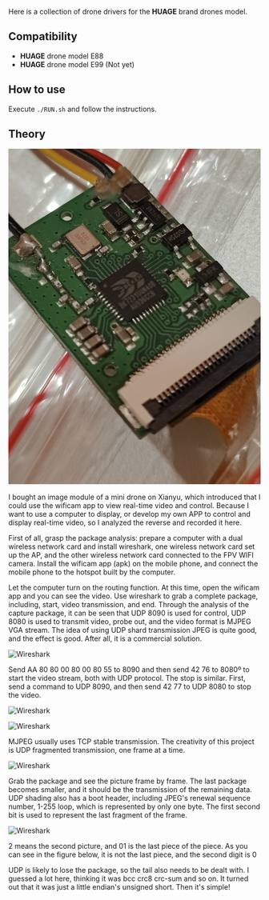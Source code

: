 Here is a collection of drone drivers for the **HUAGE** brand drones model.

## Compatibility

- **HUAGE** drone model E88
- **HUAGE** drone model E99 (Not yet)

## How to use

Execute `./RUN.sh` and follow the instructions.


## Theory

![Hardware](./doc/img/hardware.jpg)

I bought an image module of a mini drone on Xianyu, which introduced that I could use the wificam app to view real-time video and control. Because I want to use a computer to display, or develop my own APP to control and display real-time video, so I analyzed the reverse and recorded it here.

First of all, grasp the package analysis: prepare a computer with a dual wireless network card and install wireshark, one wireless network card set up the AP, and the other wireless network card connected to the FPV WIFI camera. Install the wificam app (apk) on the mobile phone, and connect the mobile phone to the hotspot built by the computer.

Let the computer turn on the routing function. At this time, open the wificam app and you can see the video. Use wireshark to grab a complete package, including, start, video transmission, and end. Through the analysis of the capture package, it can be seen that UDP 8090 is used for control, UDP 8080 is used to transmit video, probe out, and the video format is MJPEG VGA stream. The idea of using UDP shard transmission JPEG is quite good, and the effect is good. After all, it is a commercial solution.

![Wireshark](./doc/img/1.jpg)

Send AA 80 80 00 80 00 80 55 to 8090 and then send 42 76 to 8080º to start the video stream, both with UDP protocol. The stop is similar. First, send a command to UDP 8090, and then send 42 77 to UDP 8080 to stop the video.

![Wireshark](./doc/img/2.jpg)

![Wireshark](./doc/img/3.jpg)

MJPEG usually uses TCP stable transmission. The creativity of this project is UDP fragmented transmission, one frame at a time.

![Wireshark](./doc/img/4.jpg)

Grab the package and see the picture frame by frame. The last package becomes smaller, and it should be the transmission of the remaining data. UDP shading also has a boot header, including JPEG's renewal sequence number, 1-255 loop, which is represented by only one byte. The first second bit is used to represent the last fragment of the frame.

![Wireshark](./doc/img/5.jpg)

2 means the second picture, and 01 is the last piece of the piece. As you can see in the figure below, it is not the last piece, and the second digit is 0

UDP is likely to lose the package, so the tail also needs to be dealt with. I guessed a lot here, thinking it was bcc crc8 crc-sum and so on. It turned out that it was just a little endian's unsigned short. Then it's simple!
